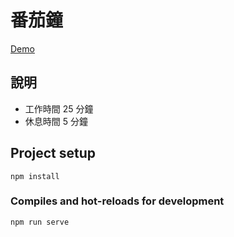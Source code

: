 # 番茄鐘

[Demo](https://5ock.github.io/tomatoClock/)

## 說明
- 工作時間 25 分鐘
- 休息時間 5 分鐘

## Project setup
```
npm install
```

### Compiles and hot-reloads for development
```
npm run serve
```
